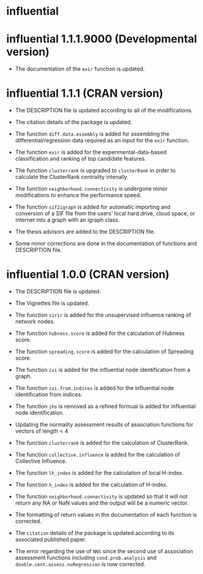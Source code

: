 influential
================

<!-- NEWS.md is generated from NEWS.Rmd. Please edit that file -->

# influential 1.1.1.9000 (Developmental version)

  - The documentation of the `exir` function is updated.

# influential 1.1.1 (CRAN version)

  - The DESCRIPTION file is updated according to all of the
    modifications.

  - The citation details of the package is updated.

  - The function `diff.data.assembly` is added for assembling the
    differential/regression data required as an input for the `exir`
    function.

  - The function `exir` is added for the experimental-data-based
    classification and ranking of top candidate features.

  - The function `clusterrank` is upgraded to `clusterRank` in order to
    calculate the ClusterRank centrality intenally.

  - The function `neighborhood.connectivity` is undergone minor
    modifications to enhance the performance speed.

  - The function `sif2igraph` is added for automatic importing and
    conversion of a SIF file from the users’ local hard drive, cloud
    space, or internet into a graph with an igraph class.

  - The thesis advisors are added to the DESCRIPTION file.

  - Some minor corrections are done in the documentation of functions
    and DESCRIPTION file.

# influential 1.0.0 (CRAN version)

  - The DESCRIPTION file is updated.

  - The Vignettes file is updated.

  - The function `sirir` is added for the unsupervised influence ranking
    of network nodes.

  - The function `hubness.score` is added for the calculation of Hubness
    score.

  - The function `spreading.score` is added for the calculation of
    Spreading score.

  - The function `ivi` is added for the influential node identification
    from a graph.

  - The function `ivi.from.indices` is added for the influential node
    identification from indices.

  - The function `ihs` is removed as a refined formual is added for
    influential node identification.

  - Updating the normality assessment results of association functions
    for vectors of length \< 4

  - The function `clusterrank` is added for the calculation of
    ClusterRank.

  - The function `collective.influence` is added for the calculation of
    Collective Influence.

  - The function `lh_index` is added for the calculation of local
    H-index.

  - The function `h_index` is added for the calculation of H-index.

  - The function `neighborhood.connectivity` is updated so that it will
    not return any NA or NaN values and the output will be a numeric
    vector.

  - The formatting of return values in the documentation of each
    function is corrected.

  - The `citation` details of the package is updated according to its
    associated published paper.

  - The error regarding the use of `NNS` since the second use of
    association assessment functions including `cond.prob.analysis` and
    `double.cent.assess.noRegression` is now corrected.
